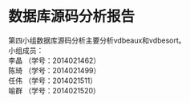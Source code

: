 # 数据库源码分析报告

第四小组数据库源码分析主要分析vdbeaux和vdbesort。 <br>
小组成员：  <br>
李晶  （学号：2014021462）  <br>
				 	陈琦  （学号：2014021499）  <br>
				 	任伟  （学号：2014021511）  <br>
				 	喻群  （学号：2014021520） <br>
